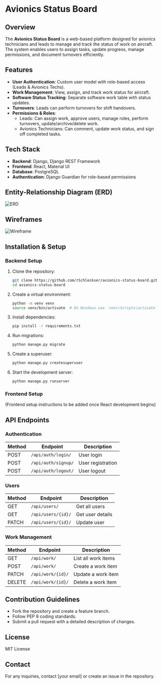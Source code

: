 # Avionics Status Board

## Overview
The **Avionics Status Board** is a web-based platform designed for avionics technicians and leads to manage and track the status of work on aircraft. The system enables users to assign tasks, update progress, manage permissions, and document turnovers efficiently.

## Features
- **User Authentication**: Custom user model with role-based access (Leads & Avionics Techs).
- **Work Management**: View, assign, and track work status for aircraft.
- **Software Status Tracking**: Separate software work table with status updates.
- **Turnovers**: Leads can perform turnovers for shift handovers.
- **Permissions & Roles**:
  - Leads: Can assign work, approve users, manage roles, perform turnovers, update/archive/delete work.
  - Avionics Technicians: Can comment, update work status, and sign off completed tasks.

## Tech Stack
- **Backend**: Django, Django REST Framework
- **Frontend**: React, Material UI
- **Database**: PostgreSQL
- **Authentication**: Django Guardian for role-based permissions

## Entity-Relationship Diagram (ERD)
![ERD](docs/erd.png)

## Wireframes
![Wireframe](docs/wireframe.png)

## Installation & Setup

### Backend Setup
1. Clone the repository:
   ```bash
   git clone https://github.com/rSchleckser/avionics-status-board.git
   cd avionics-status-board
   ```
2. Create a virtual environment:
   ```bash
   python -m venv venv
   source venv/bin/activate  # On Windows use `venv\Scripts\activate`
   ```
3. Install dependencies:
   ```bash
   pip install -r requirements.txt
   ```
4. Run migrations:
   ```bash
   python manage.py migrate
   ```
5. Create a superuser:
   ```bash
   python manage.py createsuperuser
   ```
6. Start the development server:
   ```bash
   python manage.py runserver
   ```

### Frontend Setup
(Frontend setup instructions to be added once React development begins)

## API Endpoints

### Authentication
| Method | Endpoint | Description |
|--------|----------|-------------|
| POST | `/api/auth/login/` | User login |
| POST | `/api/auth/signup/` | User registration |
| POST | `/api/auth/logout/` | User logout |

### Users
| Method | Endpoint | Description |
|--------|----------|-------------|
| GET | `/api/users/` | Get all users |
| GET | `/api/users/{id}/` | Get user details |
| PATCH | `/api/users/{id}/` | Update user |

### Work Management
| Method | Endpoint | Description |
|--------|----------|-------------|
| GET | `/api/work/` | List all work items |
| POST | `/api/work/` | Create a work item |
| PATCH | `/api/work/{id}/` | Update a work item |
| DELETE | `/api/work/{id}/` | Delete a work item |

## Contribution Guidelines
- Fork the repository and create a feature branch.
- Follow PEP 8 coding standards.
- Submit a pull request with a detailed description of changes.

## License
MIT License

## Contact
For any inquiries, contact [your email] or create an issue in the repository.

